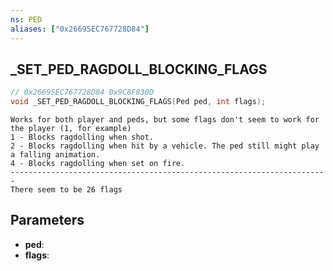 ```yaml
---
ns: PED
aliases: ["0x26695EC767728D84"]
---
```

## _SET_PED_RAGDOLL_BLOCKING_FLAGS

```c
// 0x26695EC767728D84 0x9C8F830D
void _SET_PED_RAGDOLL_BLOCKING_FLAGS(Ped ped, int flags);
```

```
Works for both player and peds, but some flags don't seem to work for the player (1, for example)  
1 - Blocks ragdolling when shot.  
2 - Blocks ragdolling when hit by a vehicle. The ped still might play a falling animation.  
4 - Blocks ragdolling when set on fire.  
-----------------------------------------------------------------------  
There seem to be 26 flags  
```

## Parameters
* **ped**: 
* **flags**: 

